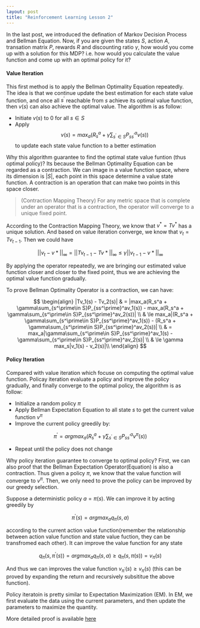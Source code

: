 ```yaml
---
layout: post
title: "Reinforcement Learning Lesson 2"
---
```

In the last post, we introduced the defination of Markov Decision Process and Bellman Equation. Now, if you are given the states $S$, action $A$, transation matrix $P$, rewards $R$ and discounting ratio $\gamma$, how would you come up with a solution for this MDP? i.e. how would you calculate the value function and come up with an optimal policy for it?

#### Value Iteration
This first method is to apply the Bellman Optimality Equation repeatedly. The idea is that we continue update the best estimation for each state value function, and once all $s^\prime$ reachable from $s$ achieve its optimal value function, then $v(s)$ can also achieve the optimal value. The algorithm is as follow:
* Initiate $v(s)$ to 0 for all $s\in S$
* Apply
$$v(s) = max_a(R_s^a + \gamma\sum_{s^\prime\in S}P_{ss^\prime}^av(s))$$
to update each state value function to a better estimation

Why this algorithm guarantee to find the optimal state value funtion (thus optimal policy)? Its because the Bellman Optimality Equation can be regarded as a contraction. We can image in a value function space, where its dimension is $|S|$, each point in this space determine a value state function. A contraction is an operation that can make two points in this space closer.
> (Contraction Mapping Theory) For any metric space that is complete under an operator that is a contraction, the operator will converge to a unique fixed point.

According to the Contraction Mapping Theory, we know that $v^\ast=Tv^\ast$ has a unique solution. And based on value iteration converge, we know that $v_{t}=Tv_{t-1}$. Then we could have

$$
||v_t - v\ast||_\infty = ||Tv_{t-1} - Tv\ast||_\infty \le \gamma ||v_{t-1} - v\ast||_\infty
$$

By applying the operator repeatedly, we are bringing our estimated value function closer and closer to the fixed point, thus we are achieving the optimal value function gradually.

To prove Bellman Optimality Operator is a contraction, we can have:

$$
\begin{align}
|Tv_1(s) - Tv_2(s)|
& = |max_a(R_s^a + \gamma\sum_{s^\prime\in S}P_{ss^\prime}^av_1(s)) - max_a(R_s^a + \gamma\sum_{s^\prime\in S}P_{ss^\prime}^av_2(s))| \\
& \le max_a|(R_s^a + \gamma\sum_{s^\prime\in S}P_{ss^\prime}^av_1(s)) - (R_s^a + \gamma\sum_{s^\prime\in S}P_{ss^\prime}^av_2(s))| \\
& = max_a|\gamma\sum_{s^\prime\in S}P_{ss^\prime}^av_1(s) - \gamma\sum_{s^\prime\in S}P_{ss^\prime}^av_2(s)| \\
& \le \gamma max_s|v_1(s) - v_2(s)|\\
\end{align}
$$

#### Policy Iteration
Compared with value iteration which focuse on computing the optimal value function. Policay iteration evaluate a policy and improve the policy gradually, and finally converge to the optimal policy, the algorithm is as follow:
* Initialize a random policy $\pi$
* Apply Bellman Expectation Equation to all state $s$ to get the current value function $v^\pi$
* Improve the current policy greedily by:

$$\pi^\prime = argmax_a (R_s^a + \gamma \sum_{s^\prime\in S}P_{ss^\prime}^av^\pi(s))$$

* Repeat until the policy does not change

Why policy iteration guarantee to converge to optimal policy? First, we can also proof that the Bellman Expectation Operator(Equation) is also a contraction. Thus given a policy $\pi$, we know that the value function will converge to $v^\pi$. Then, we only need to prove the policy can be improved by our greedy selection.

Suppose a deterministic policy $a = \pi(s)$. We can improve it by acting greedily by

$$\pi^\prime(s) = argmax_aq_\pi(s, a)$$

according to the current action value function(remember the relationship between action value function and state value fuction, they can be transfromed each other). It can improve the value function for any state

$$q_\pi(s, \pi^\prime(s)) = argmax_a q_\pi(s, a) \ge q_\pi(s, \pi(s)) = v_\pi(s)$$

And thus we can improves the value function $v_{\pi^\prime}(s) \ge v_\pi(s)$ (this can be proved by expanding the return and recursively subsititue the above function).

Policy iteratoin is pretty similar to Expectation Maximization (EM). In EM, we first evaluate the data using the current parameters, and then update the parameters to maximize the quantity.

More detailed proof is available [here](http://www.cs.cmu.edu/afs/cs/academic/class/15780-s16/www/slides/mdps.pdf)

